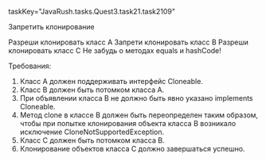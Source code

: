 taskKey="JavaRush.tasks.Quest3.task21.task2109"

Запретить клонирование

Разреши клонировать класс А
Запрети клонировать класс B
Разреши клонировать класс C
Не забудь о методах equals и hashCode!


Требования:
1.	Класс A должен поддерживать интерфейс Cloneable.
2.	Класс B должен быть потомком класса A.
3.	При объявлении класса B не должно быть явно указано implements Cloneable.
4.	Метод clone в классе B должен быть переопределен таким образом, чтобы при попытке клонирования объекта класса B возникало исключение CloneNotSupportedException.
5.	Класс C должен быть потомком класса B.
6.	Клонирование объектов класса C должно завершаться успешно.


